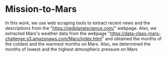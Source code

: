 # Mission-to-Mars
In this work, we use web scraping tools to extract recent news and the descriptions from the "https://redplanetscience.com/" webpage.
Also, we extracted Mars's weather data from the webpage "https://data-class-mars-challenge.s3.amazonaws.com/Mars/index.html" and obtained the months of the coldest and the warmest months on Mars. Also, we determined the months of lowest and the highest atmospheric pressure on Mars
